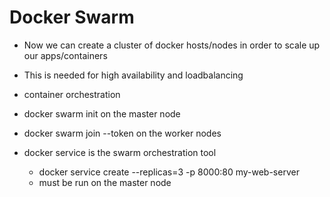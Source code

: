 # Docker Swarm 

- Now we can create a cluster of docker hosts/nodes in order to scale up our apps/containers 

- This is needed for high availability and loadbalancing 

- container orchestration 

- docker swarm init on the master node 

- docker swarm join --token <token> on the worker nodes 

- docker service is the swarm orchestration tool 
  - docker service create --replicas=3 -p 8000:80 my-web-server 
  - must be run on the master node